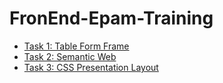 # FronEnd-Epam-Training
- [Task 1: Table Form Frame](https://podexus23.github.io/FronEnd-Epam-Training/task1/index.html)
- [Task 2: Semantic Web](https://podexus23.github.io/FronEnd-Epam-Training/task2/index.html)
- [Task 3: CSS Presentation Layout](https://podexus23.github.io/FronEnd-Epam-Training/task3/index.html)
